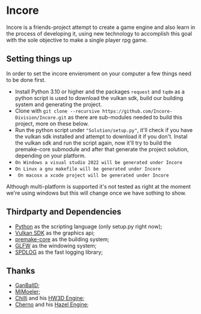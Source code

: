 
# Incore

Incore is a friends-project attempt to create a game engine and also learn in the process 
of developing it, using new technology to accomplish this goal with the sole objective to
make a single player rpg game.

## Setting things up
In order to set the incore envieroment on your computer a few things need to be done first.

* Install Python  3.10 or higher and the packages ```request``` and ```tqdm``` as a python script is used to download the vulkan sdk, build our building system and generating the project.
* Clone with ```git clone --recursive https://github.com/Incore-Division/Incore.git``` as there are sub-modules needed to build this project, more on these below.
* Run the python script under ```"Solution/setup.py"```,  it'll check if you have the vulkan sdk installed and attempt to download it if you don't. Instal the vulkan sdk and run the script again, now it'll try to build the premake-core submodule and after that generate the project solution, depending on your platform.
* ```On Windows a visual studio 2022 will be generated under Incore```
* ```On Linux a gnu makefile will be generated under Incore```
* ``` On macosx a xcode project will be generated under Incore``` 

Although multi-platform is supported it's not tested as right at the moment we're using windows but this will change once we have sothing to show.

## Thirdparty and Dependencies
* [Python](https://www.python.org/) as the scripting language (only setup.py right now);
* [Vulkan SDK](https://vulkan.lunarg.com/sdk/home) as the graphics api;
* [premake-core](https://github.com/premake/premake-core) as the building system;
* [GLFW](https://github.com/glfw/glfw) as the windowing system;
* [SPDLOG](https://github.com/gabime/spdlog) as the fast logging library;

## Thanks
* [GanBallD](https://github.com/orgs/Incore-Division/people/GanBallD);
* [MiMoeler](https://github.com/orgs/Incore-Division/people/MiMoeler);
* [Chilli](https://www.youtube.com/user/ChiliTomatoNoodle) and his [HW3D Engine](https://github.com/planetchili/hw3d);
* [Cherno](https://www.youtube.com/channel/UCQ-W1KE9EYfdxhL6S4twUNw) and his [Hazel Engine](https://github.com/TheCherno/Hazel/);
